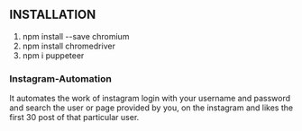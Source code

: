 
## INSTALLATION
 1. npm install --save chromium
 2. npm install chromedriver
 3. npm i puppeteer


### Instagram-Automation
It automates the work of instagram login with your username and password and search the user or page provided by you, on 
the instagram and likes the first 30 post of that particular user.
 
 
